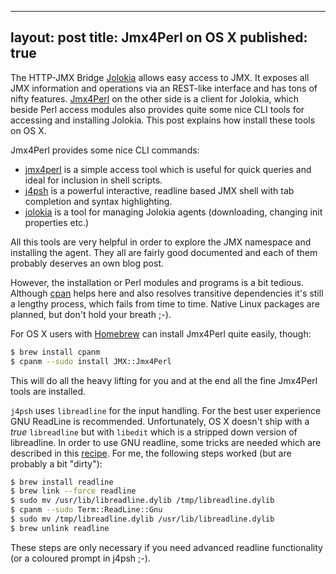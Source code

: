 
---
layout: post
title: Jmx4Perl on OS X
published: true
---

The HTTP-JMX Bridge [Jolokia][1] allows easy access to JMX. It exposes all JMX information and operations via an REST-like interface and has tons of nifty features. [Jmx4Perl][2] on the other side is a client for Jolokia, which beside Perl access modules also provides quite some nice CLI tools for accessing and installing Jolokia. This post explains how install these tools on OS X.
<!-- more -->

Jmx4Perl provides some nice CLI commands:

* [jmx4perl][3] is a simple access tool which is useful for quick queries and ideal for inclusion in shell scripts.
* [j4psh][4] is a powerful interactive, readline based JMX shell with tab completion and syntax highlighting.
* [jolokia][5] is a tool for managing Jolokia agents (downloading, changing init properties etc.)

All this tools are very helpful in order to explore the JMX namespace and installing the agent. They all are fairly good documented and each of them probably deserves an own blog post.

However, the installation or Perl modules and programs is a bit tedious.  Although [cpan][6] helps here and also resolves transitive dependencies it's still a lengthy process, which fails from time to time. Native Linux packages are planned, but don't hold your breath ;-).

For OS X users with [Homebrew][7] can install Jmx4Perl quite easily, though:

````bash
$ brew install cpanm
$ cpanm --sudo install JMX::Jmx4Perl
````

This will do all the heavy lifting for you and at the end all the fine Jmx4Perl tools are installed. 

`j4psh` uses `libreadline` for the input handling. For the best user experience GNU ReadLine is recommended. Unfortunately, OS X doesn't ship with a *true* `libreadline` but with `libedit` which is a stripped down version of libreadline. In order to use GNU readline, some tricks are needed which are described in this [recipe][8]. For me, the following steps worked (but are probably a bit "dirty"):

````bash
$ brew install readline
$ brew link --force readline
$ sudo mv /usr/lib/libreadline.dylib /tmp/libreadline.dylib 
$ cpanm --sudo Term::ReadLine::Gnu
$ sudo mv /tmp/libreadline.dylib /usr/lib/libreadline.dylib
$ brew unlink readline
````

These steps are only necessary if you need advanced readline functionality (or a coloured prompt in j4psh ;-).




[1]:	http://www.jolokia.org
[2]:	http://search.cpan.org/~roland/jmx4perl/
[3]:	http://search.cpan.org/~roland/jmx4perl/scripts/jmx4perl
[4]:	http://search.cpan.org/~roland/jmx4perl/scripts/j4psh
[5]:	http://search.cpan.org/~roland/jmx4perl/scripts/jolokia
[6]:	http://search.cpan.org/~andk/CPAN/scripts/cpan
[7]:	http://brew.sh/
[8]:	http://blogs.perl.org/users/aristotle/2013/07/easy-osx-termreadlinegnu.html